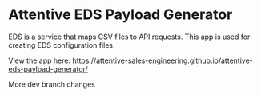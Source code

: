 # Attentive EDS Payload Generator

EDS is a service that maps CSV files to API requests. This app is used for creating EDS configuration files. 
 
View the app here: https://attentive-sales-engineering.github.io/attentive-eds-payload-generator/

More dev branch changes